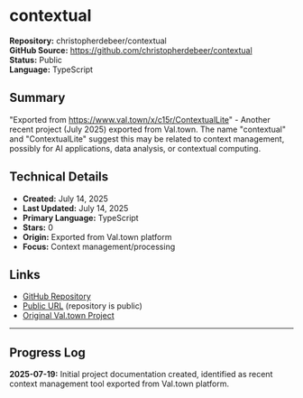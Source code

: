 # contextual

**Repository:** christopherdebeer/contextual  
**GitHub Source:** https://github.com/christopherdebeer/contextual  
**Status:** Public  
**Language:** TypeScript  

## Summary

"Exported from https://www.val.town/x/c15r/ContextualLite" - Another recent project (July 2025) exported from Val.town. The name "contextual" and "ContextualLite" suggest this may be related to context management, possibly for AI applications, data analysis, or contextual computing.

## Technical Details

- **Created:** July 14, 2025
- **Last Updated:** July 14, 2025
- **Primary Language:** TypeScript
- **Stars:** 0
- **Origin:** Exported from Val.town platform
- **Focus:** Context management/processing

## Links

- [GitHub Repository](https://github.com/christopherdebeer/contextual)
- [Public URL](https://github.com/christopherdebeer/contextual) (repository is public)
- [Original Val.town Project](https://www.val.town/x/c15r/ContextualLite)

---

## Progress Log

**2025-07-19:** Initial project documentation created, identified as recent context management tool exported from Val.town platform.